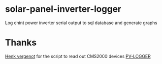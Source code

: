 # solar-panel-inverter-logger
Log chint power inverter serial output to sql database and generate graphs

# Thanks
[Henk vergenot](https://github.com/hvegh) for the script to read out CMS2000 devices [PV-LOGGER](https://github.com/hvegh/PV-Logger.git) 
